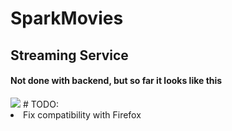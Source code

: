 # SparkMovies
<h2> Streaming Service</h2>

<h4>Not done with backend, but so far it looks like this</h4> 

<img src="https://i.imgur.com/0TDxpMe.jpg" />
# TODO: 
<li> Fix compatibility with Firefox

